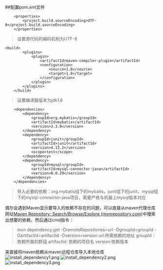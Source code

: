 ##配置pom.xml文件
```
    <properties>
        <project.build.sourceEncoding>UTF-8</project.build.sourceEncoding>
    </properties>
```
> 设置源代码的编码机制为UTF-8

```
<build>
        <plugins>
            <plugin>
                <artifactId>maven-compiler-plugin</artifactId>
                <configuration>
                    <source>1.8</source>
                    <target>1.8</target>
                </configuration>
            </plugin>
        </plugins>
    </build>
```
> 设置编译器版本为jdk1.8


```
    <dependencies>
        <dependency>
            <groupId>org.mybatis</groupId>
            <artifactId>mybatis</artifactId>
            <version>3.3.0</version>
        </dependency>
        <dependency>
            <groupId>junit</groupId>
            <artifactId>junit</artifactId>
            <version>4.13.2</version>
            <scope>test</scope>
        </dependency>
        <dependency>
            <groupId>mysql</groupId>
            <artifactId>mysql-connector-java</artifactId>
            <version>8.0.29</version>
        </dependency>
    </dependencies>
```
>导入必要的依赖：org.mybatis组下的mybatis，junit组下的junit，mysql组下的mysql-connector-java项目，需要严格与机器上mysql版本对应

偶尔会遇到Maven显示要导入的依赖不存在的问题，可以直接从maven代理仓库网址[Maven Repository: Search/Browse/Explore (mvnrepository.com)](https://mvnrepository.com/)中搜索出想要的依赖，然后通过cmd指令：
>mvn dependency:get -DremoteRepositories=url -DgroupId=groupId -DartifactId=artifactId -Dversion=version
url:所需依赖的地址
groupId：依赖所属的群组
artifactId: 依赖的项目名
version:依赖版本

来直接将maven依赖从maven远程仓库导入本地仓库
![install_dependency1.png](https://upload-images.jianshu.io/upload_images/29061688-bcbae7a41c178c2e.png?imageMogr2/auto-orient/strip%7CimageView2/2/w/1240)
![install_dependency2.png](https://upload-images.jianshu.io/upload_images/29061688-b77f7ef2185915a2.png?imageMogr2/auto-orient/strip%7CimageView2/2/w/1240)
![install_dependency3.png](https://upload-images.jianshu.io/upload_images/29061688-00a4eb4c0f8ea099.png?imageMogr2/auto-orient/strip%7CimageView2/2/w/1240)



